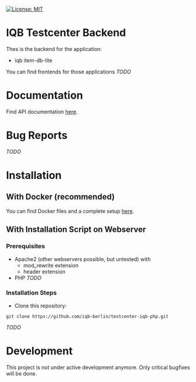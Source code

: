 [![License: MIT](https://img.shields.io/badge/License-MIT-yellow.svg?style=flat-square)](https://opensource.org/licenses/MIT)

# IQB Testcenter Backend

Thes is the backend for the application:
- iqb item-db-lite


You can find frontends for those applications *TODO*

# Documentation

Find API documentation [here](https://iqb-berlin.github.io/testcenter-iqb-php/).

# Bug Reports

*TODO*

# Installation

## With Docker (recommended)

You can find Docker files and a complete setup [here](TODO). 


## With Installation Script on Webserver

### Prerequisites

* Apache2 (other webservers possible, but untested) with
  * mod_rewrite extension
  * header extension
* PHP
    *TODO*
    
    
### Installation Steps

- Clone this repository:
```
git clone https://github.com/iqb-berlin/testcenter-iqb-php.git
```

*TODO*

# Development

This project is not under active development anymore. Only critical bugfixes will be done.
